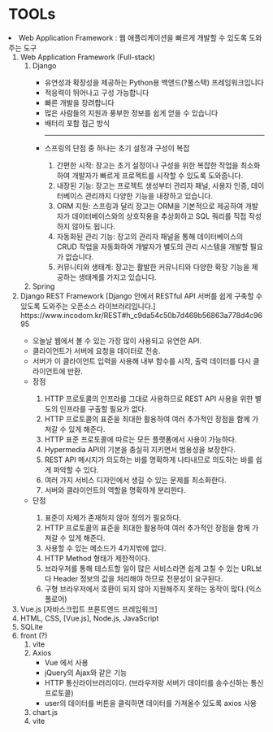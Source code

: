 # TOOLs

<li> Web Application Framework : 웹 애플리케이션을 빠르게 개발할 수 있도록 도와주는 도구
<ol>
<li> Web Application Framework (Full-stack)
    <ol>
    <li>Django</li>
    <ul> 
    <li> 유연성과 확장성을 제공하는 Python용 백앤드(?풀스택) 프레임워크입니다</li>
    <li> 적응력이 뛰어나고 구성 가능합니다</li>
    <li> 빠른 개발을 장려합니다</li>
    <li> 많은 사람들의 지원과 풍부한 정보를 쉽게 얻을 수 있습니다</li>
    <li> 배터리 포함 접근 방식</li>
    <hr>
    <li> 스프링의 단점 중 하나는 초기 설정과 구성이 복잡</li>
    <ol>
    <li>간편한 시작: 장고는 초기 설정이나 구성을 위한 복잡한 작업을 최소화하여 개발자가 빠르게 프로젝트를 시작할 수 있도록 도와줍니다. 
    <li>내장된 기능: 장고는 프로젝트 생성부터 관리자 패널, 사용자 인증, 데이터베이스 관리까지 다양한 기능을 내장하고 있습니다.
    <li>ORM 지원: 스프링과 달리 장고는 ORM을 기본적으로 제공하여 개발자가 데이터베이스와의 상호작용을 추상화하고 SQL 쿼리를 직접 작성하지 않아도 됩니다.
    <li>자동화된 관리 기능: 장고의 관리자 패널을 통해 데이터베이스의 CRUD 작업을 자동화하여 개발자가 별도의 관리 시스템을 개발할 필요가 없습니다. 
    <li>커뮤니티와 생태계: 장고는 활발한 커뮤니티와 다양한 확장 기능을 제공하는 생태계를 가지고 있습니다. 
    </ol>
    </ul>
    <li>Spring</li>
    </ol>
<li>Django REST Framework [Django 안에서 RESTful API 서버를 쉽게 구축할 수 있도록 도와주는 오픈소스 라이브러리입니다.]</li>
    <a>https://www.incodom.kr/REST#h_c9da54c50b7d469b56863a778d4c9695</a>
    <ul>
    <li>오늘날 웹에서 볼 수 있는 가장 많이 사용되고 유연한 API.</li>
    <li>클라이언트가 서버에 요청을 데이터로 전송.</li>
    <li>서버가 이 클라이언트 입력을 사용해 내부 함수를 시작, 출력 데이터를 다시 클라이언트에 반환.</li>
    <li>장점</li>
    <ol>
    <li>HTTP 프로토콜의 인프라를 그대로 사용하므로 REST API 사용을 위한 별도의 인프라를 구출할 필요가 없다.</li>
    <li>HTTP 프로토콜의 표준을 최대한 활용하여 여러 추가적인 장점을 함께 가져갈 수 있게 해준다.</li>
    <li>HTTP 표준 프로토콜에 따르는 모든 플랫폼에서 사용이 가능하다.</li>
    <li>Hypermedia API의 기본을 충실히 지키면서 범용성을 보장한다.</li>
    <li>REST API 메시지가 의도하는 바를 명확하게 나타내므로 의도하는 바를 쉽게 파악할 수 있다.</li>
    <li>여러 가지 서비스 디자인에서 생길 수 있는 문제를 최소화한다.</li>
    <li>서버와 클라이언트의 역할을 명확하게 분리한다.</li>
    </ol>
    <li>단점</li>
    <ol>
    <li>표준이 자체가 존재하지 않아 정의가 필요하다.</li>
    <li>HTTP 프로토콜의 표준을 최대한 활용하여 여러 추가적인 장점을 함께 가져갈 수 있게 해준다.</li>
    <li>사용할 수 있는 메소드가 4가지밖에 없다.</li>
    <li>HTTP Method 형태가 제한적이다.</li>
    <li>브라우저를 통해 테스트할 일이 많은 서비스라면 쉽게 고칠 수 있는 URL보다 Header 정보의 값을 처리해야 하므로 전문성이 요구된다.</li>
    <li>구형 브라우저에서 호환이 되지 않아 지원해주지 못하는 동작이 많다.(익스폴로어)</li>
    </ol>
    </ul>
<li> Vue.js [자바스크립트 프론트엔드 프레임워크]
<li> HTML, CSS, [Vue.js], Node.js, JavaScript



<li> SQLite
<li> front (?)
<ol>
<li>vite 
<li>Axios
<ul>
  <li> Vue 에서 사용
  <li> jQuery의 Ajax와 같은 기능
  <li> HTTP 통신라이브러리이다. (브라우저랑 서버가 데이터를 송수신하는 통신 프로토콜)
  <li> user의 데이터를 버튼을 클릭하면 데이터를 가져올수 있도록 axios 사용
</ul>
<li>chart.js
<li>vite 
</ol> 
</ol>